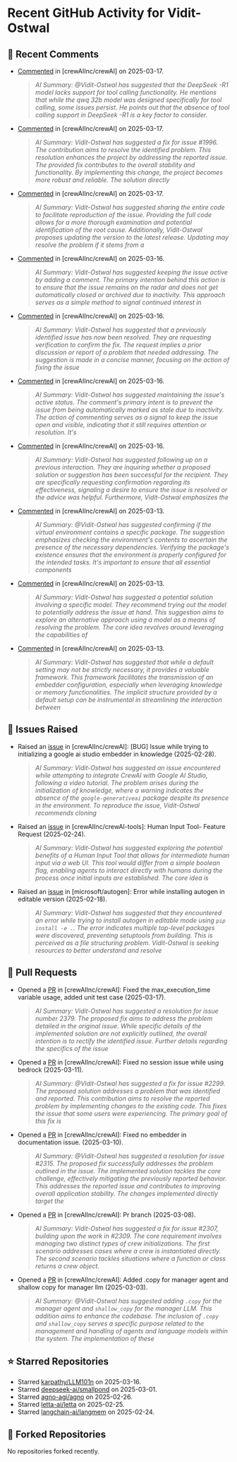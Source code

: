 # Recent GitHub Activity for Vidit-Ostwal

## 💬 Recent Comments
- [Commented](https://github.com/crewAIInc/crewAI/issues/2383#issuecomment-2730416805) in [crewAIInc/crewAI] on 2025-03-17.
  > *AI Summary: @Vidit-Ostwal has suggested that the DeepSeek -R1 model lacks support for tool calling functionality. He mentions that while the qwq 32b model was designed specifically for tool calling, some issues persist. He points out that the absence of tool calling support in DeepSeek -R1 is a key factor to consider.*
- [Commented](https://github.com/crewAIInc/crewAI/pull/2388#issuecomment-2730361650) in [crewAIInc/crewAI] on 2025-03-17.
  > *AI Summary: Vidit-Ostwal has suggested a fix for issue #1996. The contribution aims to resolve the identified problem. This resolution enhances the project by addressing the reported issue. The provided fix contributes to the overall stability and functionality. By implementing this change, the project becomes more robust and reliable. The solution directly*
- [Commented](https://github.com/crewAIInc/crewAI/issues/2383#issuecomment-2729485919) in [crewAIInc/crewAI] on 2025-03-17.
  > *AI Summary: Vidit-Ostwal has suggested sharing the entire code to facilitate reproduction of the issue. Providing the full code allows for a more thorough examination and potential identification of the root cause. Additionally, Vidit-Ostwal proposes updating the version to the latest release. Updating may resolve the problem if it stems from a*
- [Commented](https://github.com/crewAIInc/crewAI/issues/2097#issuecomment-2727367307) in [crewAIInc/crewAI] on 2025-03-16.
  > *AI Summary: Vidit-Ostwal has suggested keeping the issue active by adding a comment. The primary intention behind this action is to ensure that the issue remains on the radar and does not get automatically closed or archived due to inactivity. This approach serves as a simple method to signal continued interest in*
- [Commented](https://github.com/crewAIInc/crewAI/issues/2023#issuecomment-2727366277) in [crewAIInc/crewAI] on 2025-03-16.
  > *AI Summary: Vidit-Ostwal has suggested that a previously identified issue has now been resolved. They are requesting verification to confirm the fix. The request implies a prior discussion or report of a problem that needed addressing. The suggestion is made in a concise manner, focusing on the action of fixing the issue*
- [Commented](https://github.com/crewAIInc/crewAI/issues/2025#issuecomment-2727365981) in [crewAIInc/crewAI] on 2025-03-16.
  > *AI Summary: Vidit-Ostwal has suggested maintaining the issue's active status. The comment's primary intent is to prevent the issue from being automatically marked as stale due to inactivity. The action of commenting serves as a signal to keep the issue open and visible, indicating that it still requires attention or resolution. It's*
- [Commented](https://github.com/crewAIInc/crewAI/issues/2055#issuecomment-2727365666) in [crewAIInc/crewAI] on 2025-03-16.
  > *AI Summary: Vidit-Ostwal has suggested following up on a previous interaction. They are inquiring whether a proposed solution or suggestion has been successful for the recipient. They are specifically requesting confirmation regarding its effectiveness, signaling a desire to ensure the issue is resolved or the advice was helpful. Furthermore, Vidit-Ostwal emphasizes the*
- [Commented](https://github.com/crewAIInc/crewAI/issues/2361#issuecomment-2721608961) in [crewAIInc/crewAI] on 2025-03-13.
  > *AI Summary: @Vidit-Ostwal has suggested confirming if the virtual environment contains a specific package. The suggestion emphasizes checking the environment's contents to ascertain the presence of the necessary dependencies. Verifying the package's existence ensures that the environment is properly configured for the intended tasks. It's important to ensure that all essential components*
- [Commented](https://github.com/crewAIInc/crewAI/issues/2358#issuecomment-2720931279) in [crewAIInc/crewAI] on 2025-03-13.
  > *AI Summary: Vidit-Ostwal has suggested a potential solution involving a specific model. They recommend trying out the model to potentially address the issue at hand. This suggestion aims to explore an alternative approach using a model as a means of resolving the problem. The core idea revolves around leveraging the capabilities of*
- [Commented](https://github.com/crewAIInc/crewAI/pull/2317#issuecomment-2720071374) in [crewAIInc/crewAI] on 2025-03-13.
  > *AI Summary: Vidit-Ostwal has suggested that while a default setting may not be strictly necessary, it provides a valuable framework. This framework facilitates the transmission of an embedder configuration, especially when leveraging knowledge or memory functionalities. The implicit structure provided by a default setup can be instrumental in streamlining the interaction between*

## 🐛 Issues Raised
- Raised an [issue](https://github.com/crewAIInc/crewAI/issues/2255) in [crewAIInc/crewAI]: [BUG] Issue while trying to initializing a google ai studio embedder in knowledge (2025-02-28).
  > *AI Summary: Vidit-Ostwal has suggested an issue encountered while attempting to integrate CrewAI with Google AI Studio, following a video tutorial. The problem arises during the initialization of knowledge, where a warning indicates the absence of the `google-generativeai` package despite its presence in the environment. To reproduce the issue, Vidit-Ostwal recommends cloning*
- Raised an [issue](https://github.com/crewAIInc/crewAI-tools/issues/223) in [crewAIInc/crewAI-tools]: Human Input Tool- Feature Request (2025-02-24).
  > *AI Summary: Vidit-Ostwal has suggested exploring the potential benefits of a Human Input Tool that allows for intermediate human input via a web UI. This tool would differ from a simple boolean flag, enabling agents to interact directly with humans during the process once initial inputs are established. The core idea is*
- Raised an [issue](https://github.com/microsoft/autogen/issues/5591) in [microsoft/autogen]: Error while installing autogen in editable version (2025-02-18).
  > *AI Summary: Vidit-Ostwal has suggested that they encountered an error while trying to install autogen in editable mode using `pip install -e .`. The error indicates multiple top-level packages were discovered, preventing setuptools from building. This is perceived as a file structuring problem. Vidit-Ostwal is seeking resources to better understand and resolve*

## 🚀 Pull Requests
- Opened a [PR](https://github.com/crewAIInc/crewAI/pull/2388) in [crewAIInc/crewAI]: Fixed the max_execution_time variable usage, added unit test case (2025-03-17).
  > *AI Summary: Vidit-Ostwal has suggested a resolution for issue number 2379. The proposed fix aims to address the problem detailed in the original issue. While specific details of the implemented solution are not explicitly outlined, the overall intention is to rectify the identified issue. Further details regarding the specifics of the issue*
- Opened a [PR](https://github.com/crewAIInc/crewAI/pull/2337) in [crewAIInc/crewAI]: Fixed no session issue while using bedrock (2025-03-11).
  > *AI Summary: @Vidit-Ostwal has suggested a fix for issue #2299. The proposed solution addresses a problem that was identified and reported. This contribution aims to resolve the reported problem by implementing changes to the existing code. This fixes the issue that some users were experiencing. The primary goal of this fix is*
- Opened a [PR](https://github.com/crewAIInc/crewAI/pull/2317) in [crewAIInc/crewAI]: Fixed no embedder in documentation issue. (2025-03-10).
  > *AI Summary: @Vidit-Ostwal has suggested a resolution for issue #2315. The proposed fix successfully addresses the problem outlined in the issue. The implemented solution tackles the core challenge, effectively mitigating the previously reported behavior. This addresses the reported issue and contributes to improving overall application stability. The changes implemented directly target the*
- Opened a [PR](https://github.com/crewAIInc/crewAI/pull/2312) in [crewAIInc/crewAI]: Pr branch (2025-03-08).
  > *AI Summary: Vidit-Ostwal has suggested a fix for issue #2307, building upon the work in #2309. The core requirement involves managing two distinct types of crew initializations. The first scenario addresses cases where a crew is instantiated directly. The second scenario tackles situations where a function or class returns a crew object.*
- Opened a [PR](https://github.com/crewAIInc/crewAI/pull/2265) in [crewAIInc/crewAI]: Added .copy for manager agent and shallow copy for manager llm (2025-03-03).
  > *AI Summary: @Vidit-Ostwal has suggested adding `.copy` for the manager agent and `shallow_copy` for the manager LLM. This addition aims to enhance the codebase. The inclusion of `.copy` and `shallow_copy` serves a specific purpose related to the management and handling of agents and language models within the system. The implementation of these*

## ⭐ Starred Repositories
- Starred [karpathy/LLM101n](https://github.com/karpathy/LLM101n) on 2025-03-16.
- Starred [deepseek-ai/smallpond](https://github.com/deepseek-ai/smallpond) on 2025-03-01.
- Starred [agno-agi/agno](https://github.com/agno-agi/agno) on 2025-02-26.
- Starred [letta-ai/letta](https://github.com/letta-ai/letta) on 2025-02-25.
- Starred [langchain-ai/langmem](https://github.com/langchain-ai/langmem) on 2025-02-24.

## 🍴 Forked Repositories
No repositories forked recently.
